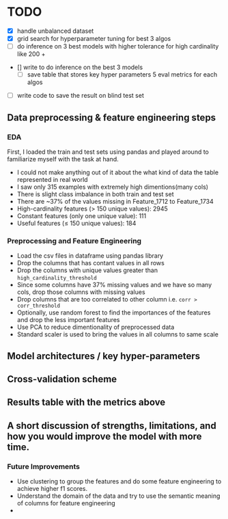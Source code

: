 # TODO

- [x] handle unbalanced dataset
- [x] grid search for hyperparameter tuning for best 3 algos
- [ ] do inference on 3 best models with higher tolerance for high cardinality like 200 +
- [] write to do inference on the best 3 models
    - [ ] save table that stores key hyper parameters 5 eval metrics for each algos
- [ ] write code to save the result on blind test set
<!-- - [ ] save models -->

## Data preprocessing & feature engineering steps
### EDA
First, I loaded the train and test sets using pandas and played around to familiarize myself with the task at hand.
- I could not make anything out of it about the what kind of data the table represented in real world
- I saw only 315 examples with extremely high dimentions(many cols)
- There is slight class imbalance in both train and test set
- There are ~37% of the values missing in Feature_1712 to Feature_1734
- High-cardinality features (> 150 unique values): 2945
- Constant features (only one unique value): 111
- Useful features (≤ 150 unique values): 184

### Preprocessing and Feature Engineering
- Load the csv files in dataframe using pandas library
- Drop the columns that has contant values in all rows
- Drop the columns with unique values greater than `high_cardinality_threshold`
- Since some columns have 37% missing values and we have so many cols, drop those columns with missing values
- Drop columns that are too correlated to other column i.e. `corr > corr_threshold`
- Optionally, use random forest to find the importances of the features and drop the less important features
- Use PCA to reduce dimentionality of preprocessed data
- Standard scaler is used to bring the values in all columns to same scale



## Model architectures / key hyper-parameters



## Cross-validation scheme

## Results table with the metrics above

## A short discussion of strengths, limitations, and how you would improve the model with more time.

### Future Improvements
- Use clustering to group the features and do some feature engineering to achieve higher f1 scores.
- Understand the domain of the data and try to use the semantic meaning of columns for feature engineering
- 














